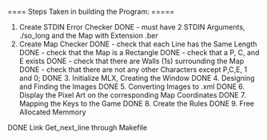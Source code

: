 ==== Steps Taken in building the Program: =====


1. Create STDIN Error Checker 
DONE - must have 2 STDIN Arguments, ./so_long and the Map with Extension .ber
2. Create Map Checker
DONE 	- check that each Line has the Same Length
DONE 	- check that the Map is a Rectangle
DONE 	- check that a P, C, and E exists
DONE 	- check that there are Walls (1s) surrounding the Map
DONE 	- check that there are not any other Characters except P,C,E, 1 and 0;
DONE 3. Initialize MLX, Creating the Window
DONE 4. Designing and Finding the Images
DONE 5. Converting Images to .xml
DONE 6. Display the Pixel Art on the corresponding Map Coordinates
DONE 7. Mapping the Keys to the Game
DONE 8. Create the Rules
DONE 9. Free Allocated Memmory


DONE
Link Get_next_line through Makefile
